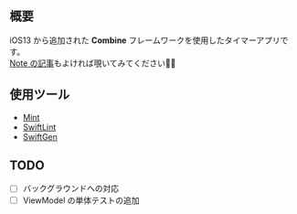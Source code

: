 ## 概要

iOS13 から追加された **Combine** フレームワークを使用したタイマーアプリです。  
[Note の記事](https://note.com/hayabusabusa/n/na7e1523d0b1e)もよければ覗いてみてください🙇‍♂️

## 使用ツール

- [Mint](https://github.com/yonaskolb/Mint)
- [SwiftLint](https://github.com/realm/SwiftLint)
- [SwiftGen](https://github.com/SwiftGen/SwiftGen)

## TODO

- [ ] バックグラウンドへの対応
- [ ] ViewModel の単体テストの追加